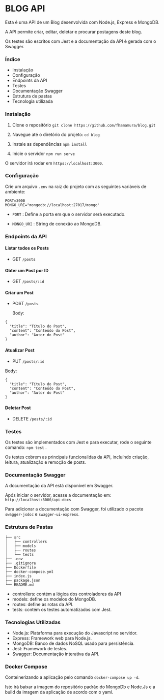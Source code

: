 # BLOG API

Esta é uma API de um Blog desenvolvida com Node.js, Express e MongoDB.

A API permite criar, editar, deletar e procurar postagens deste blog.

Os testes são escritos com Jest e a documentação da API é gerada com o Swagger.

### Índice

-   Instalação
-   Configuração
-   Endpoints da API
-   Testes
-   Documentação Swagger
-   Estrutura de pastas
-   Tecnologia utilizada

### Instalação

1. Clone o repositório `git clone https://github.com/fhamamura/blog.git`

2. Navegue até o diretório do projeto: `cd blog`

3. Instale as dependências `npm install`

4. Inicie o servidor `npm run serve`

O servidor irá rodar em `https://localhost:3000`.

### Configuração

Crie um arquivo `.env` na raiz do projeto com as seguintes variáveis de ambiente:

```
PORT=3000
MONGO_URI="mongodb://localhost:27017/mongo"
```

-   `PORT` : Define a porta em que o servidor será executado.

-   `MONGO_URI` : String de conexão ao MongoDB.

### Endpoints da API

#### Listar todos os Posts

-   GET `/posts`

#### Obter um Post por ID

-   GET `/posts/:id`

#### Criar um Post

-   POST `/posts`

    Body:

```
{
  "title": "Título do Post",
  "content": "Conteúdo do Post",
  "author": "Autor do Post"
}
```

#### Atualizar Post

-   PUT `/posts/:id`

Body:

```
{
  "title": "Título do Post",
  "content": "Conteúdo do Post",
  "author": "Autor do Post"
}
```

#### Deletar Post

-   DELETE `/posts/:id`

### Testes

Os testes são implementados com Jest e para executar, rode o seguinte comando: `npm test` .

Os testes cobrem as principais funcionalidas da API, incluíndo criação, leitura, atualização e remoção de posts.

### Documentação Swagger

A documentação da API está disponível em Swagger.

Após iniciar o servidor, acesse a documentação em: `http://localhost:3000/api-docs`

Para adicionar a documentação com Swagger, foi utilizado o pacote `swagger-jsdoc` e `swagger-ui-express`.

### Estrutura de Pastas

```
├── src
│   ├── controllers
│   ├── models
│   ├── routes
│   └── tests
├── .env
├── .gitignore
├── Dockerfile
├── docker-compose.yml
├── index.js
├── package.json
└── README.md
```

-   controllers: contém a lógica dos controladores da API
-   models: define os modelos do MongoDB.
-   routes: define as rotas da API.
-   tests: contém os testes automatizados com Jest.

### Tecnologias Utilizadas

-   Node.js: Plataforma para execução do Javascript no servidor.
-   Express: Framework web para Node.js.
-   MongoDB: Banco de dados NoSQL usado para persistência.
-   Jest: Framework de testes.
-   Swagger: Documentação interativa da API.

### Docker Compose

Conteinerizando a aplicação pelo comando `docker-compose up -d`.

Isto irá baixar a imagem do repositório padrão do MongoDb e Node.Js e a build da imagem da aplicação de acordo com o yaml.
